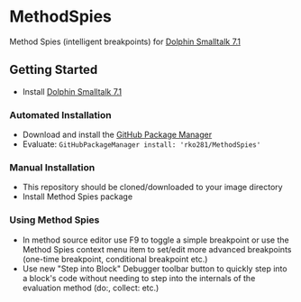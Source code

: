 # MethodSpies
Method Spies (intelligent breakpoints) for [Dolphin Smalltalk 7.1](https://github.com/dolphinsmalltalk/Dolphin)

## Getting Started
* Install [Dolphin Smalltalk 7.1](https://github.com/dolphinsmalltalk/Dolphin)

### Automated Installation
* Download and install the [GitHub Package Manager](https://github.com/rko281/GitHub)
* Evaluate:
  `GitHubPackageManager install: 'rko281/MethodSpies'`

### Manual Installation
* This repository should be cloned/downloaded to your image directory
* Install Method Spies package

### Using Method Spies
* In method source editor use F9 to toggle a simple breakpoint or use the Method Spies context menu item to set/edit more advanced breakpoints (one-time breakpoint, conditional breakpoint etc.)
* Use new "Step into Block" Debugger toolbar button to quickly step into a block's code without needing to step into the internals of the evaluation method (do:, collect: etc.)
